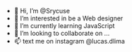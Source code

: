 - 👋 Hi, I’m @Srycuse
- 👀 I’m interested in be a Web designer
- 🌱 I’m currently learning JavaScript
- 💞️ I’m looking to collaborate on ...
- 📫 text me on instagram @lucas.dlima

<!---
Srycuse/Srycuse is a ✨ special ✨ repository because its `README.md` (this file) appears on your GitHub profile.
You can click the Preview link to take a look at your changes.
--->
